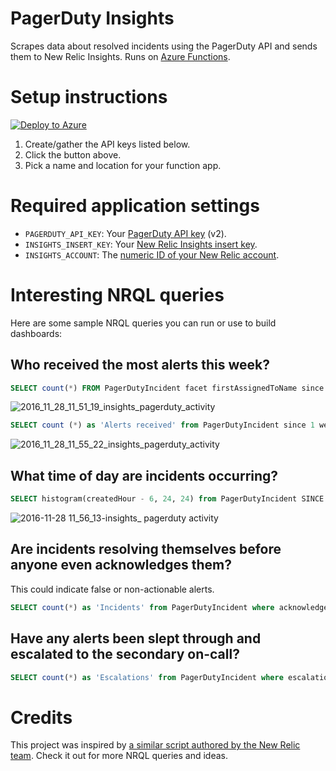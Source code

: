 # PagerDuty Insights

Scrapes data about resolved incidents using the PagerDuty API and sends them to New Relic Insights.
Runs on [Azure Functions](https://azure.microsoft.com/en-us/services/functions/).

# Setup instructions
[![Deploy to Azure](http://azuredeploy.net/deploybutton.png)](https://azuredeploy.net/)

1. Create/gather the API keys listed below.
2. Click the button above.
3. Pick a name and location for your function app.

# Required application settings
* `PAGERDUTY_API_KEY`: Your [PagerDuty API key][pagerdutyapi] (v2).
* `INSIGHTS_INSERT_KEY`: Your [New Relic Insights insert key][insightsapi].
* `INSIGHTS_ACCOUNT`: The [numeric ID of your New Relic account][insightsaccount].

[pagerdutyapi]: https://support.pagerduty.com/hc/en-us/articles/202829310-Generating-an-API-Key
[insightsapi]: https://docs.newrelic.com/docs/insights/new-relic-insights/custom-events/insert-custom-events-insights-api#register
[insightsaccount]: https://docs.newrelic.com/docs/accounts-partnerships/accounts/account-setup/account-id

# Interesting NRQL queries

Here are some sample NRQL queries you can run or use to build dashboards:

## Who received the most alerts this week?
```sql
SELECT count(*) FROM PagerDutyIncident facet firstAssignedToName since 1 week ago timeseries auto
```
![2016_11_28_11_51_19_insights_pagerduty_activity](https://cloud.githubusercontent.com/assets/150953/20679906/71462cd0-b562-11e6-86f1-36c783f9afe0.png)

```sql
SELECT count (*) as 'Alerts received' from PagerDutyIncident since 1 week ago facet firstAssignedToName
```
![2016_11_28_11_55_22_insights_pagerduty_activity](https://cloud.githubusercontent.com/assets/150953/20679932/8fa59aee-b562-11e6-92f4-e3fb56e47bb3.png)

## What time of day are incidents occurring?
```sql
SELECT histogram(createdHour - 6, 24, 24) from PagerDutyIncident SINCE 1 week ago
```
![2016-11-28 11_56_13-insights_ pagerduty activity](https://cloud.githubusercontent.com/assets/150953/20679999/d00970ba-b562-11e6-95c9-b6c2b87da851.png)

## Are incidents resolving themselves before anyone even acknowledges them?
This could indicate false or non-actionable alerts.
```sql
SELECT count(*) as 'Incidents' from PagerDutyIncident where acknowledgedBy is null and resolvedByType NOT LIKE '%user%' since 1 week ago
```

## Have any alerts been slept through and escalated to the secondary on-call?
```sql
SELECT count(*) as 'Escalations' from PagerDutyIncident where escalations > 0 since 1 week ago
```

# Credits
This project was inspired by [a similar script authored by the New Relic team](insights-about-pagerduty). Check it out for more NRQL queries and ideas.

[insights-about-pagerduty]: https://github.com/newrelic/insights-about-pagerduty